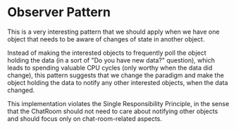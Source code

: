 # Observer Pattern

This is a very interesting pattern that we should apply when we have one object that needs to be aware of changes of state in another object.

Instead of making the interested objects to frequently poll the object holding the data (in a sort of "Do you have new data?" question), which leads to spending valuable CPU cycles (only worthy when the data did change), this pattern suggests that we change the paradigm and make the object holding the data to notify any other interested objects, when the data changed.

This implementation violates the Single Responsibility Principle, in the sense that the ChatRoom should not need to care about notifying other objects and should focus only on chat-room-related aspects.
